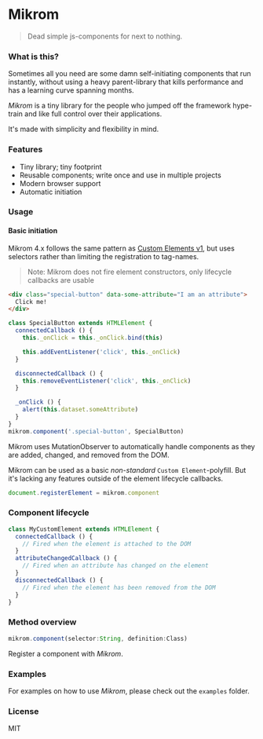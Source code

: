# Mikrom
> Dead simple js-components for next to nothing.  

### What is this?
Sometimes all you need are some damn self-initiating components that run instantly, without using a heavy parent-library that kills performance and has a learning curve spanning months.  

_Mikrom_ is a tiny library for the people who jumped off the framework hype-train and like full control over their applications.  

It's made with simplicity and flexibility in mind.

### Features
  - Tiny library; tiny footprint
  - Reusable components; write once and use in multiple projects
  - Modern browser support
  - Automatic initiation

### Usage
#### Basic initiation
Mikrom 4.x follows the same pattern as [Custom Elements v1](https://developers.google.com/web/fundamentals/getting-started/primers/customelements), but uses selectors rather than limiting the registration to tag-names.

> Note: Mikrom does not fire element constructors, only lifecycle callbacks are usable

```html
<div class="special-button" data-some-attribute="I am an attribute">
  Click me!
</div>
```

```javascript
class SpecialButton extends HTMLElement {
  connectedCallback () {
    this._onClick = this._onClick.bind(this)

    this.addEventListener('click', this._onClick)
  }

  disconnectedCallback () {
    this.removeEventListener('click', this._onClick)
  }

  _onClick () {
    alert(this.dataset.someAttribute)
  }
}
mikrom.component('.special-button', SpecialButton)
```
Mikrom uses MutationObserver to automatically handle components as they are added, changed, and removed from the DOM.

Mikrom can be used as a basic _non-standard_ `Custom Element`-polyfill. But it's lacking any features outside of the element lifecycle callbacks.  
```javascript
document.registerElement = mikrom.component
```

### Component lifecycle
```js
class MyCustomElement extends HTMLElement {
  connectedCallback () {
    // Fired when the element is attached to the DOM
  }
  attributeChangedCallback () {
    // Fired when an attribute has changed on the element
  }
  disconnectedCallback () {
    // Fired when the element has been removed from the DOM
  }
}
```

### Method overview
```javascript
mikrom.component(selector:String, definition:Class)
```
Register a component with _Mikrom_.

### Examples
For examples on how to use _Mikrom_, please check out the `examples` folder.

### License
MIT
